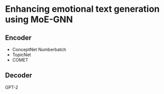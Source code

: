 # Enhancing emotional text generation using MoE-GNN

## Encoder

- ConceptNet Numberbatch
- TopicNet
- COMET

## Decoder

GPT-2